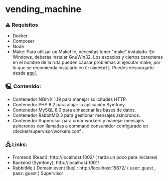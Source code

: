 # vending_machine


### ⚠ Requisitos
- Docker
- Composer
- Node
- Make: Para utilizar un Makefile, necesitas tener "make" instalado. En Windows, deberás instalar GnuWin32. Los espacios y ciertos caracteres en el nombre de la ruta pueden causar problemas al ejecutar make, por lo que se recomienda instalarlo en `C:\GnuWin32`. Puedes descargarlo desde [aquí](https://gnuwin32.sourceforge.net/packages/make.htm).


### 🖳 Contenido:
- Contenedor NGINX 1.19 para manejar solicitudes HTTP.
- Contenedor PHP 8.2 para alojar la aplicación Symfony.
- Contenedor MySQL 8.0 para almacenar las bases de datos.
- Contenedor RabbitMQ 3 para gestionar mensajes asíncronos.
- Contenedor Supervisor para crear workers y manejar mensajes asíncronos con llamadas a command consumidor configurado en /docker/supervisor/workers.conf .



### 🖧 Links:
- Frontend (React): http://localhost:1002/ ( tarda un poco para iniciarse)
- Backend (Symfony): http://localhost:1001/
- RabbitMq ( Domain event Bus) : http://localhost:15672/ ( user: guest , pass: guest )
  Supervisor
